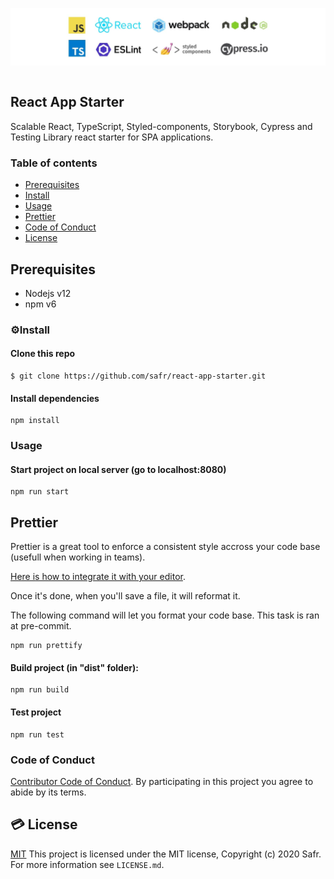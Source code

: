 <p align="center">
  <img src="preview.jpg" align="center">
  <br>
  <br>
</p>

## React App Starter

Scalable React, TypeScript, Styled-components, Storybook, Cypress and Testing Library react starter for SPA applications.
### Table of contents

* [Prerequisites](#prerequisites)
* [Install](#install)
* [Usage](#usage)
* [Prettier](#prettier)
* [Code of Conduct](#code-of-conduct)
* [License](#license)

## Prerequisites

- Nodejs v12
- npm v6

### ⚙️Install

#### Clone this repo

```
$ git clone https://github.com/safr/react-app-starter.git
```

#### Install dependencies

```
npm install
```

### Usage

#### Start project on local server (go to localhost:8080)

```
npm run start
```

## Prettier

Prettier is a great tool to enforce a consistent style accross your code base (usefull when working in teams).

[Here is how to integrate it with your editor](https://prettier.io/docs/en/editors.html).

Once it's done, when you'll save a file, it will reformat it.

The following command will let you format your code base. This task is ran at pre-commit.

```shell
npm run prettify
```

#### Build project (in "dist" folder):

```
npm run build
```

#### Test project

```
npm run test
```

### Code of Conduct

[Contributor Code of Conduct](code-of-conduct.md). By participating in this project you agree to abide by its terms.


## 💳 License
[MIT](LICENSE)
This project is licensed under the MIT license, Copyright (c) 2020 Safr. For more information see `LICENSE.md`.
